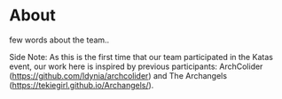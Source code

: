 # About

few words about the team..

Side Note: As this is the first time that our team participated in the Katas event, our work here is inspired by previous participants: ArchColider (https://github.com/ldynia/archcolider) and The Archangels (https://tekiegirl.github.io/Archangels/).